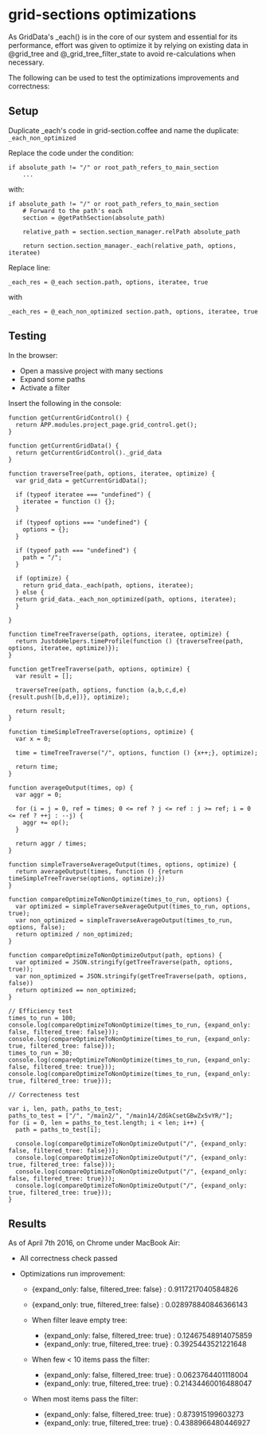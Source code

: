 grid-sections optimizations
===========================

As GridData's _each() is in the core of our system and essential for its
performance, effort was given to optimize it by relying on existing data
in @grid_tree and @_grid_tree_filter_state to avoid re-calculations when
necessary.

The following can be used to test the optimizations improvements and
correctness:

Setup
-----

Duplicate _each's code in grid-section.coffee and name the duplicate: `_each_non_optimized`

Replace the code under the condition:

    if absolute_path != "/" or root_path_refers_to_main_section
        ...

with:

    if absolute_path != "/" or root_path_refers_to_main_section
        # Forward to the path's each
        section = @getPathSection(absolute_path)

        relative_path = section.section_manager.relPath absolute_path

        return section.section_manager._each(relative_path, options, iteratee)

Replace line:

    _each_res = @_each section.path, options, iteratee, true

with

    _each_res = @_each_non_optimized section.path, options, iteratee, true


Testing
-------

In the browser:

* Open a massive project with many sections
* Expand some paths
* Activate a filter

Insert the following in the console:

    function getCurrentGridControl() {
      return APP.modules.project_page.grid_control.get();
    }

    function getCurrentGridData() {
      return getCurrentGridControl()._grid_data
    }

    function traverseTree(path, options, iteratee, optimize) {
      var grid_data = getCurrentGridData();

      if (typeof iteratee === "undefined") {
        iteratee = function () {};
      }

      if (typeof options === "undefined") {
        options = {};
      }

      if (typeof path === "undefined") {
        path = "/";
      }

      if (optimize) {
        return grid_data._each(path, options, iteratee);
      } else {
      return grid_data._each_non_optimized(path, options, iteratee);
      }

    }

    function timeTreeTraverse(path, options, iteratee, optimize) {
      return JustdoHelpers.timeProfile(function () {traverseTree(path, options, iteratee, optimize)});
    }

    function getTreeTraverse(path, options, optimize) {
      var result = [];

      traverseTree(path, options, function (a,b,c,d,e) {result.push([b,d,e])}, optimize);

      return result;
    }

    function timeSimpleTreeTraverse(options, optimize) {
      var x = 0;

      time = timeTreeTraverse("/", options, function () {x++;}, optimize);

      return time;
    }

    function averageOutput(times, op) {
      var aggr = 0;

      for (i = j = 0, ref = times; 0 <= ref ? j <= ref : j >= ref; i = 0 <= ref ? ++j : --j) {
        aggr += op();
      }

      return aggr / times;
    }

    function simpleTraverseAverageOutput(times, options, optimize) {
      return averageOutput(times, function () {return timeSimpleTreeTraverse(options, optimize);})
    }

    function compareOptimizeToNonOptimize(times_to_run, options) {
      var optimized = simpleTraverseAverageOutput(times_to_run, options, true);
      var non_optimized = simpleTraverseAverageOutput(times_to_run, options, false);
      return optimized / non_optimized;
    }

    function compareOptimizeToNonOptimizeOutput(path, options) {
      var optimized = JSON.stringify(getTreeTraverse(path, options, true));
      var non_optimized = JSON.stringify(getTreeTraverse(path, options, false))
      return optimized == non_optimized;
    }

    // Efficiency test
    times_to_run = 100;
    console.log(compareOptimizeToNonOptimize(times_to_run, {expand_only: false, filtered_tree: false}));
    console.log(compareOptimizeToNonOptimize(times_to_run, {expand_only: true, filtered_tree: false}));
    times_to_run = 30;
    console.log(compareOptimizeToNonOptimize(times_to_run, {expand_only: false, filtered_tree: true}));
    console.log(compareOptimizeToNonOptimize(times_to_run, {expand_only: true, filtered_tree: true}));

    // Correcteness test

    var i, len, path, paths_to_test;
    paths_to_test = ["/", "/main2/", "/main14/ZdGkCsetGBwZx5vYR/"];
    for (i = 0, len = paths_to_test.length; i < len; i++) {
      path = paths_to_test[i];

      console.log(compareOptimizeToNonOptimizeOutput("/", {expand_only: false, filtered_tree: false}));
      console.log(compareOptimizeToNonOptimizeOutput("/", {expand_only: true, filtered_tree: false}));
      console.log(compareOptimizeToNonOptimizeOutput("/", {expand_only: false, filtered_tree: true}));
      console.log(compareOptimizeToNonOptimizeOutput("/", {expand_only: true, filtered_tree: true}));
    }

Results
-------

As of April 7th 2016, on Chrome under MacBook Air:

* All correctness check passed

* Optimizations run improvement:
  * {expand_only: false, filtered_tree: false} : 0.9117217040584826
  * {expand_only: true, filtered_tree: false} : 0.028978840846366143

  * When filter leave empty tree:
    * {expand_only: false, filtered_tree: true} : 0.12467548914075859
    * {expand_only: true, filtered_tree: true} : 0.3925443521221648
  * When few < 10 items pass the filter:
    * {expand_only: false, filtered_tree: true} : 0.0623764401118004
    * {expand_only: true, filtered_tree: true} : 0.21434460016488047
  * When most items pass the filter:
    * {expand_only: false, filtered_tree: true} : 0.873915199603273
    * {expand_only: true, filtered_tree: true} : 0.4388966480446927